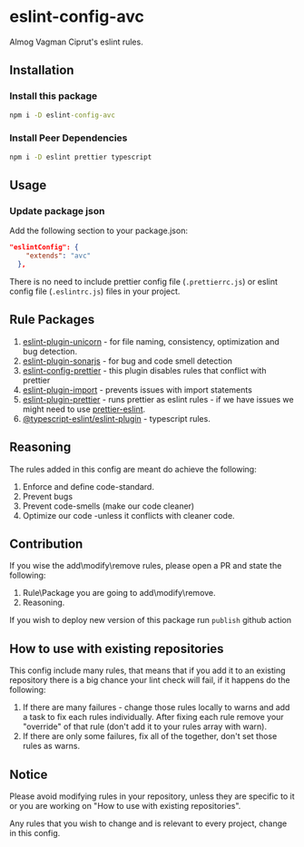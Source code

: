 # eslint-config-avc
Almog Vagman Ciprut's eslint rules.


## Installation

### Install this package

```cmd
npm i -D eslint-config-avc
```

### Install Peer Dependencies
```cmd
npm i -D eslint prettier typescript
```

## Usage
### Update package json
Add the following section to your package.json:

```JSON
"eslintConfig": {
    "extends": "avc"
  },
```

There is no need to include prettier config file (`.prettierrc.js`) or eslint config file (`.eslintrc.js`) files in your project.


## Rule Packages
1. [eslint-plugin-unicorn](https://www.npmjs.com/package/eslint-plugin-unicorn) - for file naming, consistency, optimization and bug detection.
2. [eslint-plugin-sonarjs](https://www.npmjs.com/package/eslint-plugin-sonarjs) - for bug and code smell detection
3. [eslint-config-prettier](https://www.npmjs.com/package/eslint-config-prettier) -  this plugin disables rules that conflict with prettier
4. [eslint-plugin-import](https://www.npmjs.com/package/eslint-plugin-import) - prevents issues with import statements
5. [eslint-plugin-prettier](https://www.npmjs.com/package/eslint-plugin-prettier) - runs prettier as eslint rules - if we have issues we might need to use [prettier-eslint](https://www.npmjs.com/package/prettier-eslint).
6. [@typescript-eslint/eslint-plugin](@typescript-eslint/eslint-plugin) - typescript rules.

## Reasoning
The rules added in this config are meant do achieve the following:
1. Enforce and define code-standard.
2. Prevent bugs
3. Prevent code-smells (make our code cleaner)
4. Optimize our code -unless it conflicts with cleaner code.

## Contribution
If you wise the add\modify\remove rules, please open a PR and state the following:
1. Rule\Package you are going to add\modify\remove.
2. Reasoning.

If you wish to deploy new version of this package run `publish` github action

## How to use with existing repositories
This config include many rules, that means that if you add it to an existing repository there is a big chance your lint check will fail, if it happens do the following:
1. If there are many failures - change those rules locally to warns and add a task to fix each rules individually. After fixing each rule remove your "override" of that rule (don't add it to your rules array with warn).
2. If there are only some failures, fix all of the together, don't set those rules as warns.
## Notice
Please avoid modifying rules in your repository, unless they are specific to it or you are working on "How to use with existing repositories".

Any rules that you wish to change and is relevant to every project, change in this config.